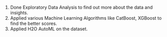 1. Done Exploratory Data Analysis to find out more about the data and insights.
1. Applied various Machine Learning Algorithms like CatBoost, XGBoost to find the better scores.
1. Applied H2O AutoML on the dataset.
